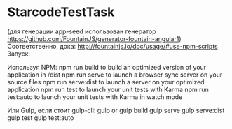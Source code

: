 # StarcodeTestTask
(для генерации app-seed использован генератор https://github.com/FountainJS/generator-fountain-angular1)
Соответственно, дока: http://fountainjs.io/doc/usage/#use-npm-scripts
Запуск:

Используя NPM:
npm run build to build an optimized version of your application in /dist
npm run serve to launch a browser sync server on your source files
npm run serve:dist to launch a server on your optimized application
npm run test to launch your unit tests with Karma
npm run test:auto to launch your unit tests with Karma in watch mode

Или Gulp, если стоит gulp-cli:
gulp or gulp build
gulp serve
gulp serve:dist
gulp test
gulp test:auto
